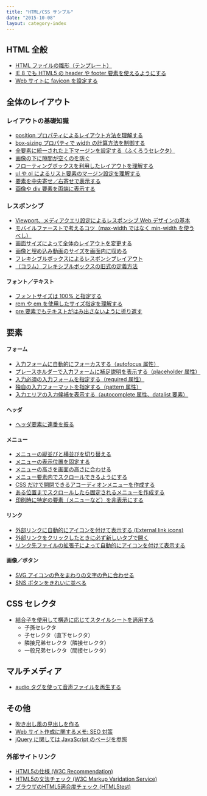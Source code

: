 ```yaml
---
title: "HTML/CSS サンプル"
date: "2015-10-08"
layout: category-index
---
```


HTML 全般
----
* [HTML ファイルの雛形（テンプレート）](html/template.html)
* [IE 8 でも HTML5 の header や footer 要素を使えるようにする](html/ie8.html)
* [Web サイトに favicon を設定する](html/favicon.html)


全体のレイアウト
----

### レイアウトの基礎知識
* [position プロパティによるレイアウト方法を理解する](layout/position.html)
* [box-sizing プロパティで width の計算方法を制御する](layout/box-sizing.html)
* [全要素に統一された上下マージンを設定する（ふくろうセレクタ）](layout/vertical-margin.html)
* [画像の下に隙間が空くのを防ぐ](layout/remove-margin-of-image.html)
* [フローティングボックスを利用したレイアウトを理解する](floating-box.html)
* [ul や ol によるリスト要素のマージン設定を理解する](layout/list-margin.html)
* [要素を中央寄せ／右寄せで表示する](layout/center.html)
* [画像や div 要素を両端に表示する](layout/images-at-both-ends.html)

### レスポンシブ
* [Viewport、メディアクエリ設定によるレスポンシブ Web デザインの基本](responsive/media-query.html)
* [モバイルファーストで考えるコツ（max-width ではなく min-width を使うべし）](mobile-first.html)
* [画面サイズによって全体のレイアウトを変更する](responsive/change-layout.html)
* [画像と埋め込み動画のサイズを画面内に収める](responsive/image-width.html)
* [フレキシブルボックスによるレスポンシブレイアウト](flexible-box.html)
* [（コラム）フレキシブルボックスの旧式の定義方法](flexible-box-old.html)

#### フォント／テキスト
* [フォントサイズは 100% と指定する](font/font-size.html)
* [rem や em を使用したサイズ指定を理解する](font/rem-and-em.html)
* [pre 要素でもテキストがはみ出さないように折り返す](text/pre-wrap.html)


要素
----

#### フォーム
* [入力フォームに自動的にフォーカスする（autofocus 属性）](form/autofocus.html)
* [プレースホルダーで入力フォームに補足説明を表示する（placeholder 属性）](form/placeholder.html)
* [入力必須の入力フォームを指定する（required 属性）](form/required.html)
* [独自の入力フォーマットを指定する（pattern 属性）](form/pattern.html)
* [入力エリアの入力候補を表示する（autocomplete 属性、datalist 要素）](form/autocomplete.html)

#### ヘッダ
* [ヘッダ要素に連番を振る](number-header.html)

#### メニュー
* [メニューの縦並びと横並びを切り替える](menu/vertical-and-horizontal.html)
* [メニューの表示位置を固定する](menu/position-fixed-menu.html)
* [メニューの高さを画面の高さに合わせる](menu/full-height-menu.html)
* [メニュー要素内でスクロールできるようにする](menu/scroll-menu.html)
* [CSS だけで開閉できるアコーディオンメニューを作成する](menu/accordion.html)
* [ある位置までスクロールしたら固定されるメニューを作成する](menu/scroll-and-fix.html)
* [印刷時に特定の要素（メニューなど）を非表示にする](menu/hide-in-print.html)

#### リンク
* [外部リンクに自動的にアイコンを付けて表示する (External link icons)](selector/add-icon-to-link.html)
* [外部リンクをクリックしたときに必ず新しいタブで開く](link/open-new-tab.html)
* [リンク先ファイルの拡張子によって自動的にアイコンを付けて表示する](link/extension-icons.html)

#### 画像／ボタン
* [SVG アイコンの色をまわりの文字の色に合わせる](image/svg-color.html)
* [SNS ボタンをきれいに並べる](button/sns-buttons.html)


CSS セレクタ
----
* [結合子を使用して構造に応じてスタイルシートを適用する](selector/combinator.html)
    * 子孫セレクタ
    * 子セレクタ（直下セレクタ）
    * 隣接兄弟セレクタ（隣接セレクタ）
    * 一般兄弟セレクタ（間接セレクタ）


マルチメディア
----
* [audio タグを使って音声ファイルを再生する](media/audio.html)


その他
----
* [吹き出し風の見出しを作る](sample/balloon.html)
* [Web サイト作成に関するメモ: SEO 対策](seo.html)
* [jQuery に関しては JavaScript のページを参照](../js/index.html)


### 外部サイトリンク
* [HTML5の仕様 (W3C Recommendation)](https://www.w3.org/TR/html5/)
* [HTML5の文法チェック (W3C Markup Varidation Service)](https://validator.w3.org/)
* [ブラウザのHTML5適合度チェック (HTML5test)](https://html5test.com/)

